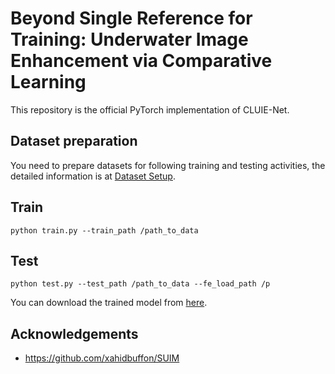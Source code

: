 # Beyond Single Reference for Training: Underwater Image Enhancement via Comparative Learning
This repository is the official PyTorch implementation of CLUIE-Net.
## Dataset preparation 
You need to prepare datasets for following training and testing activities, the detailed information is at [Dataset Setup](data/README.md).

## Train
``` 
python train.py --train_path /path_to_data
```
## Test
```
python test.py --test_path /path_to_data --fe_load_path /p
```
You can download the trained model from [here](https://drive.google.com/drive/folders/1uecaMgi3hqUy6PXIUUqAJaxkFNPLosAL?usp=sharing).

## Acknowledgements
- https://github.com/xahidbuffon/SUIM

